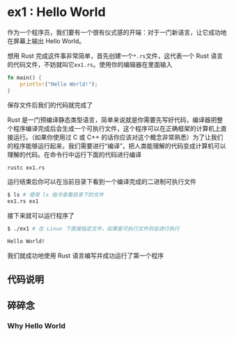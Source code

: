 # ex1 : Hello World

作为一个程序员，我们要有一个很有仪式感的开端：对于一门新语言，让它成功地在屏幕上输出 Hello World。

想用 Rust 完成这件事非常简单，首先创建一个`*.rs`文件，这代表一个 Rust 语言的代码文件，不妨就叫它`ex1.rs`。使用你的编辑器在里面输入

```rust
fn main() {
    println!("Hello World!");
}
```

保存文件后我们的代码就完成了

Rust 是一门预编译静态类型语言，简单来说就是你需要先写好代码，编译器把整个程序编译完成后会生成一个可执行文件，这个程序可以在正确框架的计算机上直接运行。（如果你使用过 C 或 C++ 的话你应该对这个概念非常熟悉）为了让我们的程序能够运行起来，我们需要进行“编译”，把人类能理解的代码变成计算机可以理解的代码。在命令行中运行下面的代码进行编译

```sh
rustc ex1.rs
```

运行结束后你可以在当前目录下看到一个编译完成的二进制可执行文件

```sh
$ ls # 使用 ls 指令查看目录下的文件
ex1.rs ex1
```

接下来就可以运行程序了

```sh
$ ./ex1 # 在 Linux 下直接指定文件，如果是可执行文件则会进行执行

Hello World!
```

我们就成功地使用 Rust 语言编写并成功运行了第一个程序

## 代码说明

## 碎碎念

### Why Hello World
